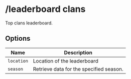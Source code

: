 # /leaderboard clans

Top clans leaderboard.

## Options

| Name | Description |
|------|-------------|
| `location` | Location of the leaderboard |
| `season` | Retrieve data for the specified season. |


